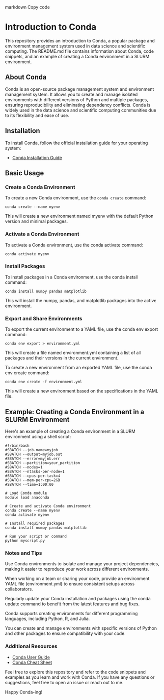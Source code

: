 markdown
Copy code
# Introduction to Conda

This repository provides an introduction to Conda, a popular package and environment management system used in data science and scientific computing. The README.md file contains information about Conda, code snippets, and an example of creating a Conda environment in a SLURM environment.

## About Conda

Conda is an open-source package management system and environment management system. It allows you to create and manage isolated environments with different versions of Python and multiple packages, ensuring reproducibility and eliminating dependency conflicts. Conda is widely used in the data science and scientific computing communities due to its flexibility and ease of use.

## Installation

To install Conda, follow the official installation guide for your operating system:

- [Conda Installation Guide](https://docs.conda.io/projects/conda/en/latest/user-guide/install/index.html)

## Basic Usage

### Create a Conda Environment

To create a new Conda environment, use the `conda create` command:

```shell
conda create --name myenv
```

This will create a new environment named myenv with the default Python version and minimal packages.

### Activate a Conda Environment
To activate a Conda environment, use the conda activate command:

```shell
conda activate myenv
```

### Install Packages
To install packages in a Conda environment, use the conda install command:

```shell
conda install numpy pandas matplotlib
```

This will install the numpy, pandas, and matplotlib packages into the active environment.

### Export and Share Environments
To export the current environment to a YAML file, use the conda env export command:

```shell
conda env export > environment.yml
```

This will create a file named environment.yml containing a list of all packages and their versions in the current environment.

To create a new environment from an exported YAML file, use the conda env create command:

```shell
conda env create -f environment.yml
```

This will create a new environment based on the specifications in the YAML file.

## Example: Creating a Conda Environment in a SLURM Environment
Here's an example of creating a Conda environment in a SLURM environment using a shell script:

```shell
#!/bin/bash
#SBATCH --job-name=myjob
#SBATCH --output=myjob.out
#SBATCH --error=myjob.err
#SBATCH --partition=your_partition
#SBATCH --nodes=1
#SBATCH --ntasks-per-node=1
#SBATCH --cpus-per-task=4
#SBATCH --mem-per-cpu=2GB
#SBATCH --time=1:00:00

# Load Conda module
module load anaconda

# Create and activate Conda environment
conda create --name myenv
conda activate myenv

# Install required packages
conda install numpy pandas matplotlib

# Run your script or command
python myscript.py
```

### Notes and Tips
Use Conda environments to isolate and manage your project dependencies, making it easier to reproduce your work across different environments.

When working on a team or sharing your code, provide an environment YAML file (environment.yml) to ensure consistent setups across collaborators.

Regularly update your Conda installation and packages using the conda update command to benefit from the latest features and bug fixes.

Conda supports creating environments for different programming languages, including Python, R, and Julia.

You can create and manage environments with specific versions of Python and other packages to ensure compatibility with your code.

### Additional Resources
- [Conda User Guide](https://docs.conda.io/projects/conda/en/latest/user-guide/index.html)
- [Conda Cheat Sheet](https://docs.conda.io/projects/conda/en/latest/user-guide/cheatsheet.html)

Feel free to explore this repository and refer to the code snippets and examples as you learn and work with Conda. If you have any questions or suggestions, feel free to open an issue or reach out to me.

Happy Conda-ing!
